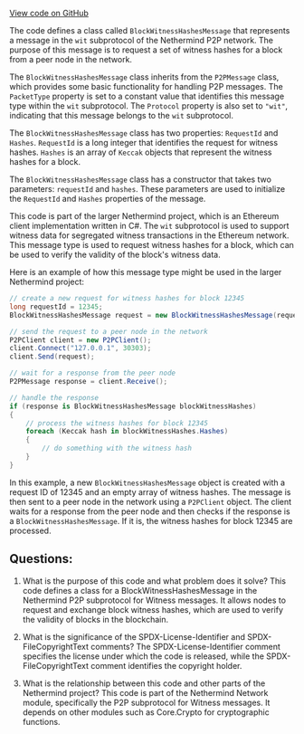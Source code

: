 [View code on GitHub](https://github.com/nethermindeth/nethermind/Nethermind.Network/P2P/Subprotocols/Wit/Messages/BlockWitnessHashesMessage.cs)

The code defines a class called `BlockWitnessHashesMessage` that represents a message in the `wit` subprotocol of the Nethermind P2P network. The purpose of this message is to request a set of witness hashes for a block from a peer node in the network. 

The `BlockWitnessHashesMessage` class inherits from the `P2PMessage` class, which provides some basic functionality for handling P2P messages. The `PacketType` property is set to a constant value that identifies this message type within the `wit` subprotocol. The `Protocol` property is also set to `"wit"`, indicating that this message belongs to the `wit` subprotocol.

The `BlockWitnessHashesMessage` class has two properties: `RequestId` and `Hashes`. `RequestId` is a long integer that identifies the request for witness hashes. `Hashes` is an array of `Keccak` objects that represent the witness hashes for a block. 

The `BlockWitnessHashesMessage` class has a constructor that takes two parameters: `requestId` and `hashes`. These parameters are used to initialize the `RequestId` and `Hashes` properties of the message.

This code is part of the larger Nethermind project, which is an Ethereum client implementation written in C#. The `wit` subprotocol is used to support witness data for segregated witness transactions in the Ethereum network. This message type is used to request witness hashes for a block, which can be used to verify the validity of the block's witness data. 

Here is an example of how this message type might be used in the larger Nethermind project:

```csharp
// create a new request for witness hashes for block 12345
long requestId = 12345;
BlockWitnessHashesMessage request = new BlockWitnessHashesMessage(requestId, new Keccak[0]);

// send the request to a peer node in the network
P2PClient client = new P2PClient();
client.Connect("127.0.0.1", 30303);
client.Send(request);

// wait for a response from the peer node
P2PMessage response = client.Receive();

// handle the response
if (response is BlockWitnessHashesMessage blockWitnessHashes)
{
    // process the witness hashes for block 12345
    foreach (Keccak hash in blockWitnessHashes.Hashes)
    {
        // do something with the witness hash
    }
}
``` 

In this example, a new `BlockWitnessHashesMessage` object is created with a request ID of 12345 and an empty array of witness hashes. The message is then sent to a peer node in the network using a `P2PClient` object. The client waits for a response from the peer node and then checks if the response is a `BlockWitnessHashesMessage`. If it is, the witness hashes for block 12345 are processed.
## Questions: 
 1. What is the purpose of this code and what problem does it solve?
   This code defines a class for a BlockWitnessHashesMessage in the Nethermind P2P subprotocol for Witness messages. It allows nodes to request and exchange block witness hashes, which are used to verify the validity of blocks in the blockchain.

2. What is the significance of the SPDX-License-Identifier and SPDX-FileCopyrightText comments?
   The SPDX-License-Identifier comment specifies the license under which the code is released, while the SPDX-FileCopyrightText comment identifies the copyright holder.

3. What is the relationship between this code and other parts of the Nethermind project?
   This code is part of the Nethermind Network module, specifically the P2P subprotocol for Witness messages. It depends on other modules such as Core.Crypto for cryptographic functions.